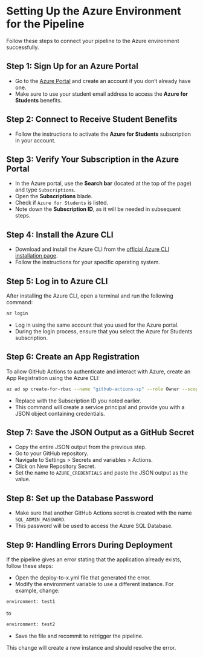 # Setting Up the Azure Environment for the Pipeline

Follow these steps to connect your pipeline to the Azure environment successfully.

## Step 1: Sign Up for an Azure Portal

- Go to the [Azure Portal](https://portal.azure.com) and create an account if you don’t already have one.
- Make sure to use your student email address to access the **Azure for Students** benefits.

## Step 2: Connect to Receive Student Benefits

- Follow the instructions to activate the **Azure for Students** subscription in your account.

## Step 3: Verify Your Subscription in the Azure Portal

- In the Azure portal, use the **Search bar** (located at the top of the page) and type `Subscriptions`.
- Open the **Subscriptions** blade.
- Check if `Azure for Students` is listed.
- Note down the **Subscription ID**, as it will be needed in subsequent steps.

## Step 4: Install the Azure CLI

- Download and install the Azure CLI from the [official Azure CLI installation page](https://learn.microsoft.com/cli/azure/install-azure-cli).
- Follow the instructions for your specific operating system.

## Step 5: Log in to Azure CLI

After installing the Azure CLI, open a terminal and run the following command:

```bash
az login
```

- Log in using the same account that you used for the Azure portal.
- During the login process, ensure that you select the Azure for Students subscription.

## Step 6: Create an App Registration

To allow GitHub Actions to authenticate and interact with Azure, create an App Registration using the Azure CLI:

```bash
az ad sp create-for-rbac --name "github-actions-sp" --role Owner --scopes /subscriptions/<your-subscription-id> --sdk-auth
```

- Replace <your-subscription-id> with the Subscription ID you noted earlier.
- This command will create a service principal and provide you with a JSON object containing credentials.

## Step 7:  Save the JSON Output as a GitHub Secret

- Copy the entire JSON output from the previous step.
- Go to your GitHub repository.
- Navigate to Settings > Secrets and variables > Actions.
- Click on New Repository Secret.
- Set the name to `AZURE_CREDENTIALS` and paste the JSON output as the value.

## Step 8: Set up the Database Password

- Make sure that another GitHub Actions secret is created with the name `SQL_ADMIN_PASSWORD`.
- This password will be used to access the Azure SQL Database.

## Step 9:  Handling Errors During Deployment

If the pipeline gives an error stating that the application already exists, follow these steps:

- Open the deploy-to-x.yml file that generated the error.
- Modify the environment variable to use a different instance. For example, change:

```bash 
environment: test1
```
to

```bash 
environment: test2
```

- Save the file and recommit to retrigger the pipeline.

This change will create a new instance and should resolve the error.


